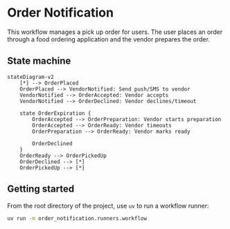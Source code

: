 # Order Notification

This workflow manages a pick up order for users. The user places an order through
a food ordering application and the vendor prepares the order.

## State machine

```mermaid
stateDiagram-v2
    [*] --> OrderPlaced
    OrderPlaced --> VendorNotified: Send push/SMS to vendor
    VendorNotified --> OrderAccepted: Vendor accepts
    VendorNotified --> OrderDeclined: Vendor declines/timeout

    state OrderExpiration {
        OrderAccepted --> OrderPreparation: Vendor starts preparation
        OrderAccepted --> OrderReady: Vendor timeouts
        OrderPreparation --> OrderReady: Vendor marks ready

        OrderDeclined
    }
    OrderReady --> OrderPickedUp
    OrderDeclined --> [*]
    OrderPickedUp --> [*]
```

## Getting started

From the root directory of the project, use `uv` to run a workflow runner:

```bash
uv run -m order_notification.runners.workflow
```
